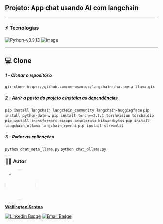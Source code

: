 ## Projeto: App chat usando AI com langchain
<hr>

### :zap: Tecnologias
![Python-v3.9.13](https://img.shields.io/badge/python-3670A0?style=for-the-badge&logo=python&logoColor=ffdd54)
![image](https://img.shields.io/badge/langchain-1C3C3C?style=for-the-badge&logo=langchain&logoColor=white)
<hr>

## :computer: Clone

##### 1 - Clonar o repositório
  `git clone https://github.com/me-wsantos/langchain-chat-meta-llama.git`

##### 2 - Abrir a pasta do projeto e instalar as dependências
  `pip install langchain langchain_community langchain-huggingface`
  `pip install python-dotenv`
  `pip install torch==2.3.1 torchvision torchaudio`
  `pip install transformers einops accelerate bitsandbytes`
  `pip install langchain_ollama langchain_openai`
  `pip install streamlit`

##### 3 - Rodar as aplicações
  `python chat_meta_llama.py`
  `python chat_ollama.py`

### :technologist: Autor
  <a href="https://github.com/me-wsantos">
   <img style="border-radius: 50%;" src="https://avatars.githubusercontent.com/u/179779189?v=4" width="100px;" alt=""/>
   <br />
   <p><b>Wellington Santos</b></sub></a> <a href="https://github.com/me-wsantos" title="GitHub"></a></p>
  
  [![Linkedin Badge](https://img.shields.io/badge/-Wellington--Santos-blue?style=flat-square&logo=Linkedin&logoColor=white&link=https://www.linkedin.com/in/wellington-lima-dos-santos-13343143/)](https://www.linkedin.com/in/wellington-lima-dos-santos-13343143/) 
  [![Email Badge](https://img.shields.io/badge/-me@wellington--santos.com-c14438?style=flat-square&logo=Gmail&color=11ab3a&logoColor=white&link=mailto:me@wellington-santos.com)](mailto:me@wellington-santos.com)
